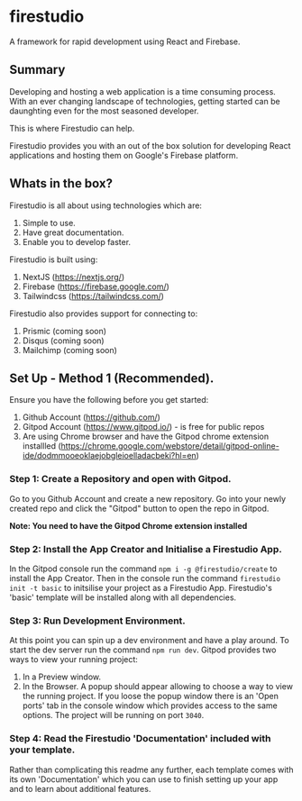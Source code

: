 # firestudio

A framework for rapid development using React and Firebase.

## Summary

Developing and hosting a web application is a time consuming process.
With an ever changing landscape of technologies, getting started can be daunghting even for the most seasoned developer.

This is where Firestudio can help.

Firestudio provides you with an out of the box solution for developing React applications and hosting them on Google's Firebase platform.

## Whats in the box?

Firestudio is all about using technologies which are:
1) Simple to use.
2) Have great documentation.
3) Enable you to develop faster.

Firestudio is built using:
1) NextJS (https://nextjs.org/)
2) Firebase (https://firebase.google.com/)
4) Tailwindcss (https://tailwindcss.com/)

Firestudio also provides support for connecting to:
1) Prismic (coming soon)
2) Disqus (coming soon)
3) Mailchimp (coming soon)

## Set Up - Method 1 (Recommended).

Ensure you have the following before you get started:
1) Github Account (https://github.com/)
2) Gitpod Account (https://www.gitpod.io/) - is free for public repos
3) Are using Chrome browser and have the Gitpod chrome extension installled (https://chrome.google.com/webstore/detail/gitpod-online-ide/dodmmooeoklaejobgleioelladacbeki?hl=en)

### Step 1: Create a Repository and open with Gitpod.

Go to you Github Account and create a new repository.
Go into your newly created repo and click the "Gitpod" button to open the repo in Gitpod.

**Note: You need to have the Gitpod Chrome extension installed**

### Step 2: Install the App Creator and Initialise a Firestudio App.

In the Gitpod console run the command `npm i -g @firestudio/create` to install the App Creator.
Then in the console run the command `firestudio init -t basic` to initsilise your project as a Firestudio App.
Firestudio's 'basic' template will be installed along with all dependencies.

### Step 3: Run Development Environment.

At this point you can spin up a dev environment and have a play around.
To start the dev server run the command `npm run dev`.
Gitpod provides two ways to view your running project:
1) In a Preview window.
2) In the Browser.
A popup should appear allowing to choose a way to view the running project.
If you loose the popup window there is an 'Open ports' tab in the console window which provides access to the same options. The project will be running on port `3040`.

### Step 4: Read the Firestudio 'Documentation' included with your template.

Rather than complicating this readme any further, each template comes with its own 'Documentation' which you can use to finish setting up your app and to learn about additional features.
